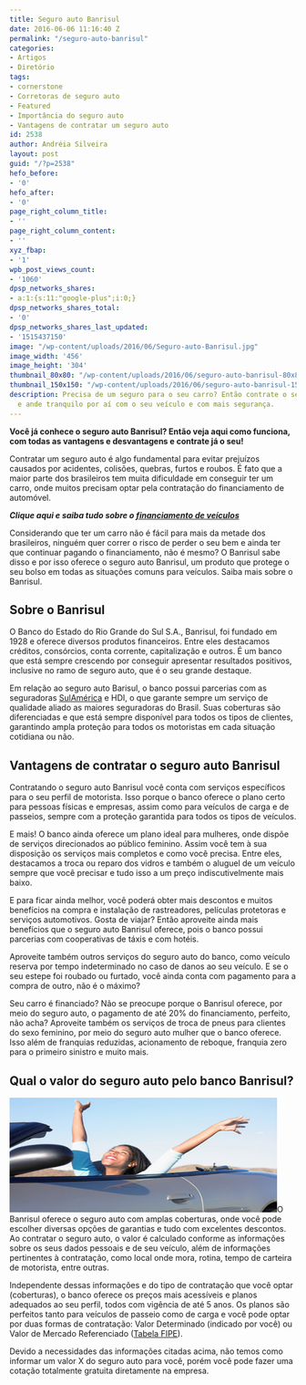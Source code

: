 ```yaml
---
title: Seguro auto Banrisul
date: 2016-06-06 11:16:40 Z
permalink: "/seguro-auto-banrisul"
categories:
- Artigos
- Diretório
tags:
- cornerstone
- Corretoras de seguro auto
- Featured
- Importância do seguro auto
- Vantagens de contratar um seguro auto
id: 2538
author: Andréia Silveira
layout: post
guid: "/?p=2538"
hefo_before:
- '0'
hefo_after:
- '0'
page_right_column_title:
- ''
page_right_column_content:
- ''
xyz_fbap:
- '1'
wpb_post_views_count:
- '1060'
dpsp_networks_shares:
- a:1:{s:11:"google-plus";i:0;}
dpsp_networks_shares_total:
- '0'
dpsp_networks_shares_last_updated:
- '1515437150'
image: "/wp-content/uploads/2016/06/Seguro-auto-Banrisul.jpg"
image_width: '456'
image_height: '304'
thumbnail_80x80: "/wp-content/uploads/2016/06/seguro-auto-banrisul-80x80.jpg"
thumbnail_150x150: "/wp-content/uploads/2016/06/seguro-auto-banrisul-150x150.jpg"
description: Precisa de um seguro para o seu carro? Então contrate o seguro auto Banrisul
  e ande tranquilo por aí com o seu veículo e com mais segurança.
---
```


**Você já conhece o seguro auto Banrisul? Então veja aqui como funciona, com todas as vantagens e desvantagens e contrate já o seu!**

Contratar um seguro auto é algo fundamental para evitar prejuízos causados por acidentes, colisões, quebras, furtos e roubos. É fato que a maior parte dos brasileiros tem muita dificuldade em conseguir ter um carro, onde muitos precisam optar pela contratação do financiamento de automóvel.

**_Clique aqui e saiba tudo sobre o <a href="/financiamento-de-carro-como-funciona-e-quando-fazer/" target="_blank">financiamento de veículos</a>_**

Considerando que ter um carro não é fácil para mais da metade dos brasileiros, ninguém quer correr o risco de perder o seu bem e ainda ter que continuar pagando o financiamento, não é mesmo? O Banrisul sabe disso e por isso oferece o seguro auto Banrisul, um produto que protege o seu bolso em todas as situações comuns para veículos. Saiba mais sobre o Banrisul.

## Sobre o Banrisul

O Banco do Estado do Rio Grande do Sul S.A., Banrisul, foi fundado em 1928 e oferece diversos produtos financeiros. Entre eles destacamos créditos, consórcios, conta corrente, capitalização e outros. É um banco que está sempre crescendo por conseguir apresentar resultados positivos, inclusive no ramo de seguro auto, que é o seu grande destaque.

Em relação ao seguro auto Barisul, o banco possui parcerias com as seguradoras <a href="/sulamerica" target="_blank">SulAmérica</a> e HDI, o que garante sempre um serviço de qualidade aliado as maiores seguradoras do Brasil. Suas coberturas são diferenciadas e que está sempre disponível para todos os tipos de clientes, garantindo ampla proteção para todos os motoristas em cada situação cotidiana ou não.

## Vantagens de contratar o seguro auto Banrisul

Contratando o seguro auto Banrisul você conta com serviços específicos para o seu perfil de motorista. Isso porque o banco oferece o plano certo para pessoas físicas e empresas, assim como para veículos de carga e de passeios, sempre com a proteção garantida para todos os tipos de veículos.

E mais! O banco ainda oferece um plano ideal para mulheres, onde dispõe de serviços direcionados ao público feminino. Assim você tem à sua disposição os serviços mais completos e como você precisa. Entre eles, destacamos a troca ou reparo dos vidros e também o aluguel de um veículo sempre que você precisar e tudo isso a um preço indiscutivelmente mais baixo.

E para ficar ainda melhor, você poderá obter mais descontos e muitos benefícios na compra e instalação de rastreadores, películas protetoras e serviços automotivos. Gosta de viajar? Então aproveite ainda mais benefícios que o seguro auto Banrisul oferece, pois o banco possui parcerias com cooperativas de táxis e com hotéis.

Aproveite também outros serviços do seguro auto do banco, como veículo reserva por tempo indeterminado no caso de danos ao seu veículo. E se o seu estepe foi roubado ou furtado, você ainda conta com pagamento para a compra de outro, não é o máximo?

Seu carro é financiado? Não se preocupe porque o Banrisul oferece, por meio do seguro auto, o pagamento de até 20% do financiamento, perfeito, não acha? Aproveite também os serviços de troca de pneus para clientes do sexo feminino, por meio do seguro auto mulher que o banco oferece. Isso além de franquias reduzidas, acionamento de reboque, franquia zero para o primeiro sinistro e muito mais.

## Qual o valor do seguro auto pelo banco Banrisul?

<a href="/wp-content/uploads/2016/06/Seguro-auto-Banrisul.jpg" rel="attachment wp-att-2540"><img class="alignleft wp-image-2540" title="Seguro auto Banrisul" src="/wp-content/uploads/2016/06/Seguro-auto-Banrisul.jpg" alt="Seguro auto Banrisul" width="470" height="201" /></a>O Banrisul oferece o seguro auto com amplas coberturas, onde você pode escolher diversas opções de garantias e tudo com excelentes descontos. Ao contratar o seguro auto, o valor é calculado conforme as informações sobre os seus dados pessoais e de seu veículo, além de informações pertinentes à contratação, como local onde mora, rotina, tempo de carteira de motorista, entre outras.

Independente dessas informações e do tipo de contratação que você optar (coberturas), o banco oferece os preços mais acessíveis e planos adequados ao seu perfil, todos com vigência de até 5 anos. Os planos são perfeitos tanto para veículos de passeio como de carga e você pode optar por duas formas de contratação: Valor Determinado (indicado por você) ou Valor de Mercado Referenciado (<a href="http://veiculos.fipe.org.br/" target="_blank">Tabela FIPE</a>).

Devido a necessidades das informações citadas acima, não temos como informar um valor X do seguro auto para você, porém você pode fazer uma cotação totalmente gratuita diretamente na empresa.